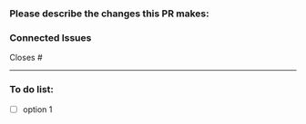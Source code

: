 ### Please describe the changes this PR makes:

### Connected Issues
Closes #

---
### To do list:
- [ ] option 1
